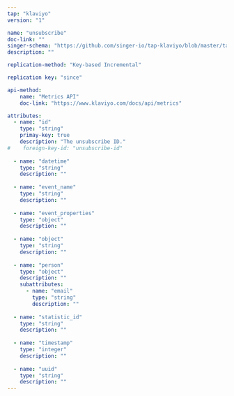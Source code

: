 ```yaml
---
tap: "klaviyo"
version: "1"

name: "unsubscribe"
doc-link: ""
singer-schema: "https://github.com/singer-io/tap-klaviyo/blob/master/tap_klaviyo/schemas/unsubscribe.json"
description: ""

replication-method: "Key-based Incremental"

replication key: "since"

api-method:
    name: "Metrics API"
    doc-link: "https://www.klaviyo.com/docs/api/metrics"

attributes:
  - name: "id"
    type: "string"
    primay-key: true
    description: "The unsubscribe ID."
#    foreign-key-id: "unsubscribe-id"
  
  - name: "datetime"
    type: "string"
    description: ""
  
  - name: "event_name"
    type: "string"
    description: ""
  
  - name: "event_properties"
    type: "object"
    description: ""
  
  - name: "object"
    type: "string"
    description: ""
  
  - name: "person"
    type: "object"
    description: ""
    subattributes:
      - name: "email"
        type: "string"
        description: ""
  
  - name: "statistic_id"
    type: "string"
    description: ""
  
  - name: "timestamp"
    type: "integer"
    description: ""
  
  - name: "uuid"
    type: "string"
    description: ""
---
```

